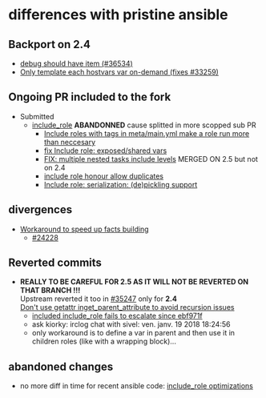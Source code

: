# differences with pristine ansible

## Backport on 2.4
- [debug should have item (#36534)](https://github.com/ansible/ansible/commit/2f13ddbd694e8c6ae2f5d1737796c7a75109eda5#diff-ab09fa2a9291a017c38c5db420d7ee0f)
- [Only template each hostvars var on-demand (fixes #33259)](https://github.com/ansible/ansible/commit/dae737c8b714f2c6d28663ef0afeab10e6d3a667)

## Ongoing PR included to the fork
- Submitted
    - [include_role](https://github.com/ansible/ansible/pull/32565)
      **ABANDONNED** cause splitted in more scopped sub PR
        - [Include roles with tags in meta/main.yml make a role run more than neccesary](https://github.com/ansible/ansible/pull/35133)
        - [fix Include role: exposed/shared vars](https://github.com/ansible/ansible/pull/35131)
        - [FIX: multiple nested tasks include levels](https://github.com/ansible/ansible/pull/35107) MERGED ON 2.5 but not on 2.4
        - [include role honour allow duplicates](https://github.com/ansible/ansible/pull/35132)
        - [Include role: serialization: (de)pickling support](https://github.com/ansible/ansible/pull/35134)

## divergences
- [Workaround to speed up facts building](https://github.com/ansible/ansible/commit/d7d76e1871388e688dabcdccb64b3c9f2a878dc4)
    - [#24228](https://github.com/ansible/ansible/issues/24228)

## Reverted commits
- **REALLY TO BE CAREFUL FOR 2.5 AS IT WILL NOT BE REVERTED ON THAT BRANCH !!!**<br/>
  Upstream reverted it too in [#35247](https://github.com/ansible/ansible/pull/35247) only for **2.4**<br/>
  [Don't use getattr inget_parent_attribute to avoid recursion issues](https://github.com/ansible/ansible/commit/0b7d78d67f962a2605c84a39fb3c8ef449701264)
    - [included include_role fails to escalate since ebf971f](https://github.com/ansible/ansible/issues/35065)
    - ask kiorky: irclog chat with sivel:  ven. janv. 19 2018 18:24:56
    - only workaround is to define a var in parent and then use it in children roles (like with a wrapping block)...
## abandoned changes
- no more diff in time for recent ansible code: [include_role optimizations](https://github.com/ansible/ansible/commit/bf9fb2bc503da692be788eabdd0c7746ae7318d1)
